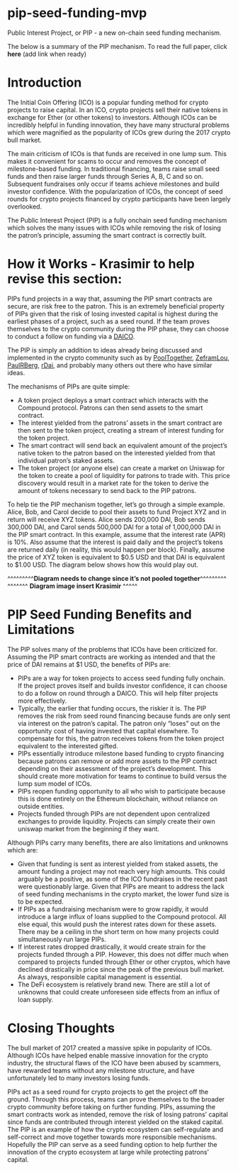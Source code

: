 # pip-seed-funding-mvp
Public Interest Project, or PIP - a new on-chain seed funding mechanism.

The below is a summary of the PIP mechanism.  To read the full paper, click **here** (add link when ready)

# Introduction
The Initial Coin Offering (ICO) is a popular funding method for crypto projects to raise capital.  In an ICO, crypto projects sell their native tokens in exchange for Ether (or other tokens) to investors.  Although ICOs can be incredibly helpful in funding innovation, they have many structural problems which were magnified as the popularity of ICOs grew during the 2017 crypto bull market.  

The main criticism of ICOs is that funds are received in one lump sum.  This makes it convenient for scams to occur and removes the concept of milestone-based funding.  In traditional financing, teams raise small seed funds and then raise larger funds through Series A, B, C and so on. Subsequent fundraises only occur if teams achieve milestones and build investor confidence.  With the popularization of ICOs, the concept of seed rounds for crypto projects financed by crypto participants have been largely overlooked.

The Public Interest Project (PIP) is a fully onchain seed funding mechanism which solves the many issues with ICOs while removing the risk of losing the patron’s principle, assuming the smart contract is correctly built.  

# How it Works - **Krasimir to help revise this section**:

PIPs fund projects in a way that, assuming the PIP smart contracts are secure, are risk free to the patron. This is an extremely beneficial property of PIPs given that the risk of losing invested capital is highest during the earliest phases of a project, such as a seed round.  If the team proves themselves to the crypto community during the PIP phase, they can choose to conduct a follow on funding via a [DAICO](https://ethresear.ch/t/explanation-of-daicos/465).  

The PIP is simply an addition to ideas already being discussed and implemented in the crypto community such as by [PoolTogether](https://github.com/pooltogether/pooltogether-contracts/tree/master/contracts), [ZeframLou](https://github.com/ZeframLou/pooled-cdai), [PaulRBerg](https://github.com/ethereum/EIPs/issues/2212), [rDai](https://twitter.com/pet3rpan_/status/1161376583950540800?s=09), and probably many others out there who have similar ideas.

The mechanisms of PIPs are quite simple:  

-	A token project deploys a smart contract which interacts with the Compound protocol.  Patrons can then send assets to the smart contract.  
-	The interest yielded from the patrons’ assets in the smart contract are then sent to the token project, creating a stream of interest funding for the token project.
-	The smart contract will send back an equivalent amount of the project’s native token to the patron based on the interested yielded from that individual patron’s staked assets.
-	The token project (or anyone else) can create a market on Uniswap for the token to create a pool of liquidity for patrons to trade with. This price discovery would result in a market rate for the token to derive the amount of tokens necessary to send back to the PIP patrons.  

To help tie the PIP mechanism together, let’s go through a simple example.  Alice, Bob, and Carol decide to pool their assets to fund Project XYZ and in return will receive XYZ tokens.  Alice sends 200,000 DAI, Bob sends 300,000 DAI, and Carol sends 500,000 DAI for a total of 1,000,000 DAI in the PIP smart contract.  In this example, assume that the interest rate (APR) is 10%.  Also assume that the interest is paid daily and the project’s tokens are returned daily (in reality, this would happen per block).  Finally, assume the price of XYZ token is equivalent to $0.5 USD and that DAI is equivalent to $1.00 USD.  The diagram below shows how this would play out. 

^^^^^^^^^**Diagram needs to change since it’s not pooled together**^^^^^^^^^
^^^^^^^ **Diagram image insert Krasimir** ^^^^^
 

# PIP Seed Funding Benefits and Limitations

The PIP solves many of the problems that ICOs have been criticized for.  Assuming the PIP smart contracts are working as intended and that the price of DAI remains at $1 USD, the benefits of PIPs are:

-	PIPs are a way for token projects to access seed funding fully onchain.  If the project proves itself and builds investor confidence, it can choose to do a follow on round through a DAICO.  This will help filter projects more effectively.  
-	Typically, the earlier that funding occurs, the riskier it is.  The PIP removes the risk from seed round financing because funds are only sent via interest on the patron’s capital. The patron only “loses” out on the opportunity cost of having invested that capital elsewhere.  To compensate for this, the patron receives tokens from the token project equivalent to the interested gifted.  
-	PIPs essentially introduce milestone based funding to crypto financing because patrons can remove or add more assets to the PIP contract depending on their assessment of the project’s development.  This should create more motivation for teams to continue to build versus the lump sum model of ICOs.
-	PIPs reopen funding opportunity to all who wish to participate because this is done entirely on the Ethereum blockchain, without reliance on outside entities.  
-	Projects funded through PIPs are not dependent upon centralized exchanges to provide liquidity.  Projects can simply create their own uniswap market from the beginning if they want.

Although PIPs carry many benefits, there are also limitations and unknowns which are:

-	Given that funding is sent as interest yielded from staked assets, the amount funding a project may not reach very high amounts.  This could arguably be a positive, as some of the ICO fundraises in the recent past were questionably large.  Given that PIPs are meant to address the lack of seed funding mechanisms in the crypto market, the lower fund size is to be expected.
-	If PIPs as a fundraising mechanism were to grow rapidly, it would introduce a large influx of loans supplied to the Compound protocol.  All else equal, this would push the interest rates down for these assets.  There may be a ceiling in the short term on how many projects could simultaneously run large PIPs.    
-	If interest rates dropped drastically, it would create strain for the projects funded through a PIP.  However, this does not differ much when compared to projects funded through Ether or other cryptos, which have declined drastically in price since the peak of the previous bull market.  As always, responsible capital management is essential.
-	The DeFi ecosystem is relatively brand new.  There are still a lot of unknowns that could create unforeseen side effects from an influx of loan supply.

# Closing Thoughts

The bull market of 2017 created a massive spike in popularity of ICOs.  Although ICOs have helped enable massive innovation for the crypto industry, the structural flaws of the ICO have been abused by scammers, have rewarded teams without any milestone structure, and have unfortunately led to many investors losing funds. 

PIPs act as a seed round for crypto projects to get the project off the ground.  Through this process, teams can prove themselves to the broader crypto community before taking on further funding.  PIPs, assuming the smart contracts work as intended, remove the risk of losing patrons’ capital since funds are contributed through interest yielded on the staked capital.  The PIP is an example of how the crypto ecosystem can self-regulate and self-correct and move together towards more responsible mechanisms. Hopefully the PIP can serve as a seed funding option to help further the innovation of the crypto ecosystem at large while protecting patrons’ capital.
